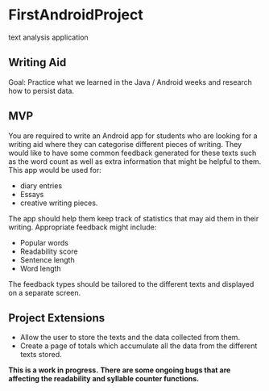 # FirstAndroidProject
text analysis application

## Writing Aid
Goal: Practice what we learned in the Java / Android weeks and research how to persist data.
## MVP
You are required to write an Android app for students who are looking for a writing aid where they can categorise different pieces of writing. They would like to have some common feedback generated for these texts such as the word count as well as extra information that might be helpful to them. 
This app would be used for: 
* diary entries
* Essays
* creative writing pieces. 

The app should help them keep track of statistics that may aid them in their writing. Appropriate feedback might include:
* Popular words
* Readability score
* Sentence length
* Word length

The feedback types should be tailored to the different texts and displayed on a separate screen.

## Project Extensions
* Allow the user to store the texts and the data collected from them. 
* Create a page of totals which accumulate all the data from the different texts stored. 






**This is a work in progress.**
**There are some ongoing bugs that are affecting the readability and syllable counter functions.**
